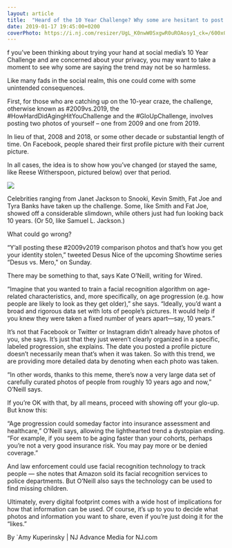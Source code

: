 ```yaml
---
layout: article
title:  "Heard of the 10 Year Challenge? Why some are hesitant to post their ′2009 vs. 2019′ photos on social media"
date: 2019-01-17 19:45:00+0200
coverPhoto: https://i.nj.com/resizer/UgL_K0nwW0SxgwR0uROAosy1_ck=/600x0/arc-anglerfish-arc2-prod-advancelocal/public/QFONDBHK4FGGLJRMSFE6MTAXBY.jpg
---
```


f you’ve been thinking about trying your hand at social media’s 10 Year Challenge and are concerned about your privacy, you may want to take a moment to see why some are saying the trend may not be so harmless.

Like many fads in the social realm, this one could come with some unintended consequences.

First, for those who are catching up on the 10-year craze, the challenge, otherwise known as #2009vs.2019, the #HowHardDidAgingHitYouChallenge and the #GloUpChallenge, involves posting two photos of yourself – one from 2009 and one from 2019.

In lieu of that, 2008 and 2018, or some other decade or substantial length of time. On Facebook, people shared their first profile picture with their current picture.

In all cases, the idea is to show how you’ve changed (or stayed the same, like Reese Witherspoon, pictured below) over that period.

![](https://twitter.com/RWitherspoon/status/1085024279559692288/photo/1)


Celebrities ranging from Janet Jackson to Snooki, Kevin Smith, Fat Joe and Tyra Banks have taken up the challenge. Some, like Smith and Fat Joe, showed off a considerable slimdown, while others just had fun looking back 10 years. (Or 50, like Samuel L. Jackson.)

What could go wrong?

“Y’all posting these #2009v2019 comparison photos and that’s how you get your identity stolen,” tweeted Desus Nice of the upcoming Showtime series “Desus vs. Mero," on Sunday.

There may be something to that, says Kate O’Neill, writing for Wired.

“Imagine that you wanted to train a facial recognition algorithm on age-related characteristics, and, more specifically, on age progression (e.g. how people are likely to look as they get older),” she says. “Ideally, you’d want a broad and rigorous data set with lots of people’s pictures. It would help if you knew they were taken a fixed number of years apart—say, 10 years.”

It’s not that Facebook or Twitter or Instagram didn’t already have photos of you, she says. It’s just that they just weren’t clearly organized in a specific, labeled progression, she explains. The date you posted a profile picture doesn’t necessarily mean that’s when it was taken. So with this trend, we are providing more detailed data by denoting when each photo was taken.

“In other words, thanks to this meme, there’s now a very large data set of carefully curated photos of people from roughly 10 years ago and now,” O’Neill says.


If you’re OK with that, by all means, proceed with showing off your glo-up. But know this:

“Age progression could someday factor into insurance assessment and healthcare,” O’Neill says, allowing the lighthearted trend a dystopian ending. “For example, if you seem to be aging faster than your cohorts, perhaps you’re not a very good insurance risk. You may pay more or be denied coverage.”

And law enforcement could use facial recognition technology to track people — she notes that Amazon sold its facial recognition services to police departments. But O’Neill also says the technology can be used to find missing children.

Ultimately, every digital footprint comes with a wide host of implications for how that information can be used. Of course, it’s up to you to decide what photos and information you want to share, even if you’re just doing it for the “likes.”

By `Amy Kuperinsky | NJ Advance Media for NJ.com
